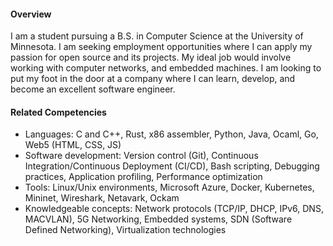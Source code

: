 #### Overview

I am a student pursuing a B.S. in Computer Science at the University of Minnesota. I am seeking employment opportunities where I can apply my passion for open source and its projects. My ideal job would involve working with computer networks, and embedded machines. I am looking to put my foot in the door at a company where I can learn, develop, and become an excellent software engineer. 

#### Related Competencies

- Languages: C and C++, Rust, x86 assembler, Python, Java, Ocaml, Go, Web5 (HTML, CSS, JS)
- Software development: Version control (Git), Continuous Integration/Continuous Deployment (CI/CD), Bash scripting, Debugging practices, Application profiling, Performance optimization
- Tools: Linux/Unix environments, Microsoft Azure, Docker, Kubernetes, Mininet, Wireshark, Netavark, Ockam 
- Knowledgeable concepts: Network protocols (TCP/IP, DHCP, IPv6, DNS, MACVLAN), 5G Networking, Embedded systems, SDN (Software Defined Networking), Virtualization technologies


